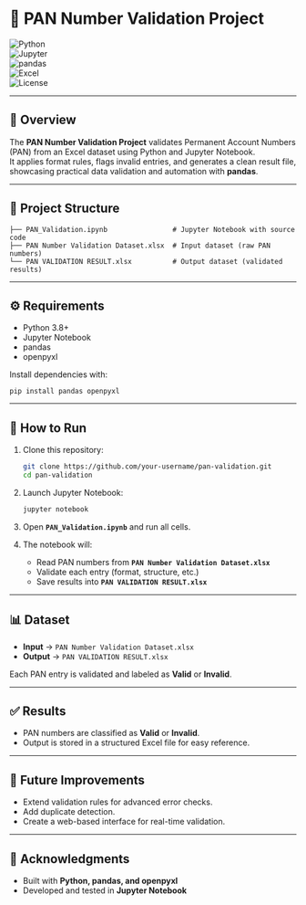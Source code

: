 # 🧾 PAN Number Validation Project  

![Python](https://img.shields.io/badge/Python-3.8%2B-blue)  
![Jupyter](https://img.shields.io/badge/Jupyter-Notebook-orange)  
![pandas](https://img.shields.io/badge/Library-pandas-green)  
![Excel](https://img.shields.io/badge/Data-Excel-lightgrey)  
![License](https://img.shields.io/badge/License-MIT-yellow)  

---

## 📌 Overview  
The **PAN Number Validation Project** validates Permanent Account Numbers (PAN) from an Excel dataset using Python and Jupyter Notebook.  
It applies format rules, flags invalid entries, and generates a clean result file, showcasing practical data validation and automation with **pandas**.  

---

## 📂 Project Structure  
```
├── PAN_Validation.ipynb                # Jupyter Notebook with source code
├── PAN Number Validation Dataset.xlsx  # Input dataset (raw PAN numbers)
└── PAN VALIDATION RESULT.xlsx          # Output dataset (validated results)
```

---

## ⚙️ Requirements  
- Python 3.8+  
- Jupyter Notebook  
- pandas  
- openpyxl  

Install dependencies with:  
```
pip install pandas openpyxl
```

---

## 🚀 How to Run  
1. Clone this repository:  
   ```bash
   git clone https://github.com/your-username/pan-validation.git
   cd pan-validation
   ```

2. Launch Jupyter Notebook:  
   ```bash
   jupyter notebook
   ```

3. Open **`PAN_Validation.ipynb`** and run all cells.  

4. The notebook will:  
   - Read PAN numbers from **`PAN Number Validation Dataset.xlsx`**  
   - Validate each entry (format, structure, etc.)  
   - Save results into **`PAN VALIDATION RESULT.xlsx`**  

---

## 📊 Dataset  
- **Input** → `PAN Number Validation Dataset.xlsx`  
- **Output** → `PAN VALIDATION RESULT.xlsx`  

Each PAN entry is validated and labeled as **Valid** or **Invalid**.  

---

## ✅ Results  
- PAN numbers are classified as **Valid** or **Invalid**.  
- Output is stored in a structured Excel file for easy reference.  

---

## 🔮 Future Improvements  
- Extend validation rules for advanced error checks.  
- Add duplicate detection.  
- Create a web-based interface for real-time validation.  

---

## 🙌 Acknowledgments  
- Built with **Python, pandas, and openpyxl**  
- Developed and tested in **Jupyter Notebook**  
